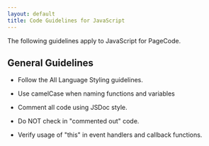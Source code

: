 ```yaml
---
layout: default
title: Code Guidelines for JavaScript
--- 
```


The following guidelines apply to JavaScript for PageCode.

## General Guidelines 

- Follow the All Language Styling guidelines.

- Use camelCase when naming functions and variables

- Comment all code using JSDoc style.

- Do NOT check in "commented out" code.

- Verify usage of "this" in event handlers and callback functions.
